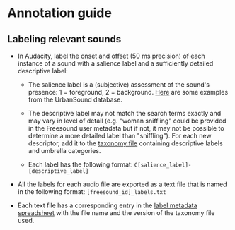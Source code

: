 # Annotation guide 

## Labeling relevant sounds

-   In Audacity, label the onset and offset (50 ms precision) of each instance of a sound with a salience label and a
sufficiently detailed descriptive label:

    - The salience label is a (subjective) assessment of the sound's 
    presence: 1 = foreground, 2 = background. [Here](https://github.com/miso-sound/urban-sound-example/tree/main/example_data) are some examples from the UrbanSound database.

    -   The descriptive label may not match the search terms exactly and
    may vary in level of detail (e.g. "woman sniffling" could be
    provided in the Freesound user metadata but if not, it may not be possible to
    determine a more detailed label than "sniffling"). For each new
    descriptor, add it to the [taxonomy file](https://github.com/miso-sound/miso-sound-taxonomy/blob/main/terms/taxonomy_for_annotations.json) containing descriptive
    labels and umbrella categories.

    - Each label has the following format: `C[salience_label]-[descriptive_label]`

- All the labels for each audio file are exported as a text file that is named in the following format: `[freesound_id]_labels.txt`

- Each text file has a corresponding entry in the [label metadata spreadsheet](https://github.com/miso-sound/miso-sound-annotate/blob/main/labels/label_info.csv) with the file name and the version of the taxonomy file used.
